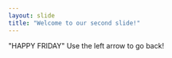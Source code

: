 ```yaml
---
layout: slide
title: "Welcome to our second slide!"
---
```

"HAPPY FRIDAY" 
Use the left arrow to go back!
